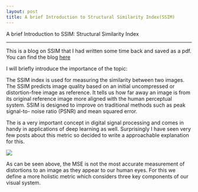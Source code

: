 ```yaml
---
layout: post
title: A brief Introduction to Structural Similarity Index(SSIM)
---
```

A brief Introduction to SSIM: Structural Similarity Index

---


This is a blog on SSIM that I had written some time back and saved as a pdf. You can find the blog [here](https://drive.google.com/file/d/1rM3fMJ45F-bVYSz7dL8y1_mBDChIrs8g/view?usp=sharing)

I will briefly introduce the importance of the topic: 

The SSIM index is used for measuring the similarity between two images. The SSIM
predicts image quality based on an initial uncompressed or distortion-free image as reference. It
tells us how far away an image is from its original reference image more aligned with the human perceptual system. SSIM is designed to improve on traditional methods such as peak signal-to-
noise ratio (PSNR) and mean squared error. 

The is a very important concept in digital signal processing and comes in handy in applications of deep learning as well. Surprisingly I have seen very few posts about this metric so decided to write a approachable explanation for this.

<img src="http://ysitcom.com/Handlers/HTFile.ashx?MEDIAID=25165" >


As can be seen above, the MSE is not the most accurate measurement of distortions to an image
as they appear to our human eyes. For this we define a more holistic metric which considers three
key components of our visual system.

